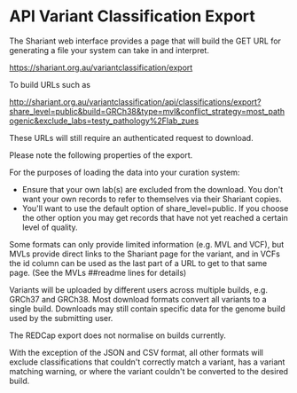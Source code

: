 # API Variant Classification Export

The Shariant web interface provides a page that will build the GET URL for generating a file your system can take in and interpret.

https://shariant.org.au/variantclassification/export

To build URLs such as 

http://shariant.org.au/variantclassification/api/classifications/export?share_level=public&build=GRCh38&type=mvl&conflict_strategy=most_pathogenic&exclude_labs=testy_pathology%2Flab_zues

These URLs will still require an authenticated request to download.

Please note the following properties of the export.

For the purposes of loading the data into your curation system:
* Ensure that your own lab(s) are excluded from the download. You don't want your own records to refer to themselves via their Shariant copies.
* You'll want to use the default option of share_level=public. If you choose the other option you may get records that have not yet reached a certain level of quality.

Some formats can only provide limited information (e.g. MVL and VCF), but MVLs provide direct links to the Shariant page for the variant, and in VCFs the id column can be used as the last part of a URL to get to that same page. (See the MVLs ##readme lines for details)

Variants will be uploaded by different users across multiple builds, e.g. GRCh37 and GRCh38. Most download formats convert all variants to a single build. Downloads may still contain specific data for the genome build used by the submitting user.

The REDCap export does not normalise on builds currently.

With the exception of the JSON and CSV format, all other formats will exclude classifications that couldn't correctly match a variant, has a variant matching warning, or where the variant couldn't be converted to the desired build.
